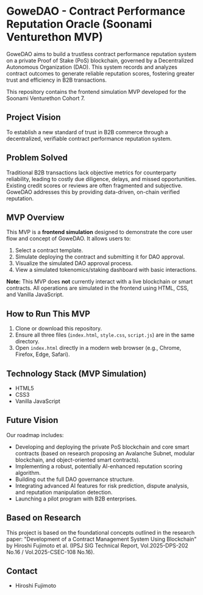 # GoweDAO - Contract Performance Reputation Oracle (Soonami Venturethon MVP)

GoweDAO aims to build a trustless contract performance reputation system on a private Proof of Stake (PoS) blockchain, governed by a Decentralized Autonomous Organization (DAO). This system records and analyzes contract outcomes to generate reliable reputation scores, fostering greater trust and efficiency in B2B transactions.

This repository contains the frontend simulation MVP developed for the Soonami Venturethon Cohort 7.

## Project Vision

To establish a new standard of trust in B2B commerce through a decentralized, verifiable contract performance reputation system.

## Problem Solved

Traditional B2B transactions lack objective metrics for counterparty reliability, leading to costly due diligence, delays, and missed opportunities. Existing credit scores or reviews are often fragmented and subjective. GoweDAO addresses this by providing data-driven, on-chain verified reputation.

## MVP Overview

This MVP is a **frontend simulation** designed to demonstrate the core user flow and concept of GoweDAO. It allows users to:

1.  Select a contract template.
2.  Simulate deploying the contract and submitting it for DAO approval.
3.  Visualize the simulated DAO approval process.
4.  View a simulated tokenomics/staking dashboard with basic interactions.

**Note:** This MVP does **not** currently interact with a live blockchain or smart contracts. All operations are simulated in the frontend using HTML, CSS, and Vanilla JavaScript.

## How to Run This MVP

1.  Clone or download this repository.
2.  Ensure all three files (`index.html`, `style.css`, `script.js`) are in the same directory.
3.  Open `index.html` directly in a modern web browser (e.g., Chrome, Firefox, Edge, Safari).

## Technology Stack (MVP Simulation)

* HTML5
* CSS3
* Vanilla JavaScript

## Future Vision

Our roadmap includes:
* Developing and deploying the private PoS blockchain and core smart contracts (based on research proposing an Avalanche Subnet, modular blockchain, and object-oriented smart contracts).
* Implementing a robust, potentially AI-enhanced reputation scoring algorithm.
* Building out the full DAO governance structure.
* Integrating advanced AI features for risk prediction, dispute analysis, and reputation manipulation detection.
* Launching a pilot program with B2B enterprises.

## Based on Research

This project is based on the foundational concepts outlined in the research paper:
"Development of a Contract Management System Using Blockchain" by Hiroshi Fujimoto et al. (IPSJ SIG Technical Report, Vol.2025-DPS-202 No.16 / Vol.2025-CSEC-108 No.16).

## Contact

* Hiroshi Fujimoto
